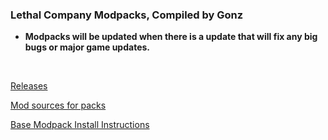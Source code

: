### **Lethal Company Modpacks, Compiled by Gonz**

- **Modpacks will be updated when there is a update that will fix any big bugs or major game updates.** <br />

<br/>

[Releases](https://github.com/aformofmatter/Lethal-Company-Modpack/releases)

[Mod sources for packs](https://github.com/aformofmatter/Lethal-Company-Modpack/blob/main/docs/ModSources.md)

[Base Modpack Install Instructions](https://github.com/aformofmatter/Lethal-Company-Modpack/blob/main/docs/BaseInstall.md)
